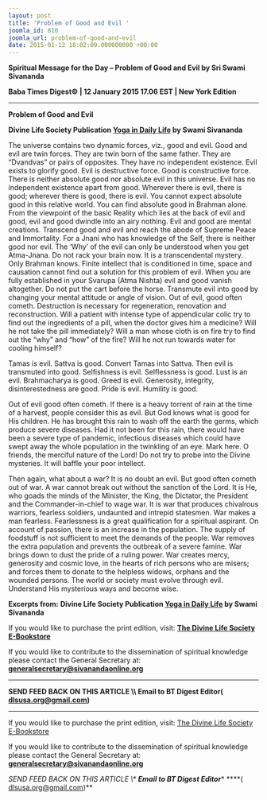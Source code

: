 ```yaml
---
layout: post
title: 'Problem of Good and Evil '
joomla_id: 810
joomla_url: problem-of-good-and-evil
date: 2015-01-12 18:02:09.000000000 +00:00
---
```

  

















































**Spiritual Message for the Day – Problem of Good and Evil by Sri Swami Sivananda**

**Baba Times Digest© | 12 January 2015 17.06 EST | New York Edition**

* * *  


**Problem of Good and Evil**

**Divine Life Society Publication [Yoga in Daily Life](http://www.dlshq.org/download/yogadaily.htm#_VPID_57) by Swami Sivananda**

The universe contains two dynamic forces, viz., good and evil. Good and evil are twin forces. They are twin born of the same father. They are “Dvandvas” or pairs of opposites. They have no independent existence. Evil exists to glorify good. Evil is destructive force. Good is constructive force. There is neither absolute good nor absolute evil in this universe. Evil has no independent existence apart from good. Wherever there is evil, there is good; wherever there is good, there is evil. You cannot expect absolute good in this relative world. You can find absolute good in Brahman alone. From the viewpoint of the basic Reality which lies at the back of evil and good, evil and good dwindle into an airy nothing. Evil and good are mental creations. Transcend good and evil and reach the abode of Supreme Peace and Immortality. For a Jnani who has knowledge of the Self, there is neither good nor evil. The ‘Why’ of the evil can only be understood when you get Atma-Jnana. Do not rack your brain now. It is a transcendental mystery. Only Brahman knows. Finite intellect that is conditioned in time, space and causation cannot find out a solution for this problem of evil. When you are fully established in your Svarupa (Atma Nishta) evil and good vanish altogether. Do not put the cart before the horse. Transmute evil into good by changing your mental attitude or angle of vision. Out of evil, good often cometh. Destruction is necessary for regeneration, renovation and reconstruction. Will a patient with intense type of appendicular colic try to find out the ingredients of a pill, when the doctor gives him a medicine? Will he not take the pill immediately? Will a man whose cloth is on fire try to find out the “why” and “how” of the fire? Will he not run towards water for cooling himself?



Tamas is evil. Sattva is good. Convert Tamas into Sattva. Then evil is transmuted into good. Selfishness is evil. Selflessness is good. Lust is an evil. Brahmacharya is good. Greed is evil. Generosity, integrity, disinterestedness are good. Pride is evil. Humility is good.



Out of evil good often cometh. If there is a heavy torrent of rain at the time of a harvest, people consider this as evil. But God knows what is good for His children. He has brought this rain to wash off the earth the germs, which produce severe diseases. Had it not been for this rain, there would have been a severe type of pandemic, infectious diseases which could have swept away the whole population in the twinkling of an eye. Mark here. O friends, the merciful nature of the Lord! Do not try to probe into the Divine mysteries. It will baffle your poor intellect.



Then again, what about a war? It is no doubt an evil. But good often cometh out of war. A war cannot break out without the sanction of the Lord. It is He, who goads the minds of the Minister, the King, the Dictator, the President and the Commander-in-chief to wage war. It is war that produces chivalrous warriors, fearless soldiers, undaunted and intrepid statesmen. War makes a man fearless. Fearlessness is a great qualification for a spiritual aspirant. On account of passion, there is an increase in the population. The supply of foodstuff is not sufficient to meet the demands of the people. War removes the extra population and prevents the outbreak of a severe famine. War brings down to dust the pride of a ruling power. War creates mercy, generosity and cosmic love, in the hearts of rich persons who are misers; and forces them to donate to the helpless widows, orphans and the wounded persons. The world or society must evolve through evil. Understand His mysterious ways and become wise.



**Excerpts from:** **Divine Life Society Publication [Yoga in Daily Life](http://www.dlshq.org/download/yogadaily.htm#_VPID_57) by Swami Sivananda**

If you would like to purchase the print edition, visit: **[The Divine Life Society E-Bookstore](http://www.dlshq.org/download/download.htm)**

If you would like to contribute to the dissemination of spiritual knowledge please contact the General Secretary at: [](mailto:%20%3Cscript%20type=%27text/javascript%27%3E%20%3C%21--%20var%20prefix%20=%20%27ma%27%20+%20%27il%27%20+%20%27to%27;%20var%20path%20=%20%27hr%27%20+%20%27ef%27%20+%20%27=%27;%20var%20addy57016%20=%20%27generalsecretary%27%20+%20%27@%27;%20addy57016%20=%20addy57016%20+%20%27sivanandaonline%27%20+%20%27.%27%20+%20%27org%27;%20document.write%28%27%3Ca%20%27%20+%20path%20+%20%27%5C%27%27%20+%20prefix%20+%20%27:%27%20+%20addy57016%20+%20%27%5C%27%3E%27%29;%20document.write%28addy57016%29;%20document.write%28%27%3C%5C/a%3E%27%29;%20//--%3E%5Cn%20%3C/script%3E%3Cscript%20type=%27text/javascript%27%3E%20%3C%21--%20document.write%28%27%3Cspan%20style=%5C%27display:%20none;%5C%27%3E%27%29;%20//--%3E%20%3C/script%3EThis%20email%20address%20is%20being%20protected%20from%20spambots.%20You%20need%20JavaScript%20enabled%20to%20view%20it.%20%3Cscript%20type=%27text/javascript%27%3E%20%3C%21--%20document.write%28%27%3C/%27%29;%20document.write%28%27span%3E%27%29;%20//--%3E%20%3C/script%3E?subject=Contribution%20to%20Dissemination%20of%20Spiritual%20Knowledge) **generalsecretary@sivanandaonline.org**

****

**SEND FEED BACK ON THIS ARTICLE \\\ Email to BT Digest Editor[](mailto:%20%3Cscript%20type=%27text/javascript%27%3E%20%3C%21--%20var%20prefix%20=%20%27ma%27%20+%20%27il%27%20+%20%27to%27;%20var%20path%20=%20%27hr%27%20+%20%27ef%27%20+%20%27=%27;%20var%20addy72654%20=%20%27dlsusa.org%27%20+%20%27@%27;%20addy72654%20=%20addy72654%20+%20%27gmail%27%20+%20%27.%27%20+%20%27com%27;%20document.write%28%27%3Ca%20%27%20+%20path%20+%20%27%5C%27%27%20+%20prefix%20+%20%27:%27%20+%20addy72654%20+%20%27%5C%27%3E%27%29;%20document.write%28addy72654%29;%20document.write%28%27%3C%5C/a%3E%27%29;%20//--%3E%5Cn%20%3C/script%3E%3Cscript%20type=%27text/javascript%27%3E%20%3C%21--%20document.write%28%27%3Cspan%20style=%5C%27display:%20none;%5C%27%3E%27%29;%20//--%3E%20%3C/script%3EThis%20email%20address%20is%20being%20protected%20from%20spambots.%20You%20need%20JavaScript%20enabled%20to%20view%20it.%20%3Cscript%20type=%27text/javascript%27%3E%20%3C%21--%20document.write%28%27%3C/%27%29;%20document.write%28%27span%3E%27%29;%20//--%3E%20%3C/script%3E?subject=DLS%20Posts)( [dlsusa.org@gmail.com](mailto:dlsusa.org@gmail.com))**



* * *



  

If you would like to purchase the print edition, visit: [The Divine Life Society E-Bookstore](http://www.dlshq.org/download/download.htm)

If you would like to contribute to the dissemination of spiritual knowledge please contact the General Secretary at: **[generalsecretary@sivanandaonline.org](mailto:generalsecretary@sivanandaonline.org)**

**SEND FEED BACK ON THIS ARTICLE \\\**  **Email to BT Digest Editor**** [](mailto:%20%3Cscript%20type=%27text/javascript%27%3E%20%3C%21--%20var%20prefix%20=%20%27ma%27%20+%20%27il%27%20+%20%27to%27;%20var%20path%20=%20%27hr%27%20+%20%27ef%27%20+%20%27=%27;%20var%20addy72654%20=%20%27dlsusa.org%27%20+%20%27@%27;%20addy72654%20=%20addy72654%20+%20%27gmail%27%20+%20%27.%27%20+%20%27com%27;%20document.write%28%27%3Ca%20%27%20+%20path%20+%20%27%5C%27%27%20+%20prefix%20+%20%27:%27%20+%20addy72654%20+%20%27%5C%27%3E%27%29;%20document.write%28addy72654%29;%20document.write%28%27%3C%5C/a%3E%27%29;%20//--%3E%5Cn%20%3C/script%3E%3Cscript%20type=%27text/javascript%27%3E%20%3C%21--%20document.write%28%27%3Cspan%20style=%5C%27display:%20none;%5C%27%3E%27%29;%20//--%3E%20%3C/script%3EThis%20email%20address%20is%20being%20protected%20from%20spambots.%20You%20need%20JavaScript%20enabled%20to%20view%20it.%20%3Cscript%20type=%27text/javascript%27%3E%20%3C%21--%20document.write%28%27%3C/%27%29;%20document.write%28%27span%3E%27%29;%20//--%3E%20%3C/script%3E?subject=DLS%20Posts)****( [dlsusa.org@gmail.com](mailto:dlsusa.org@gmail.com))**  
